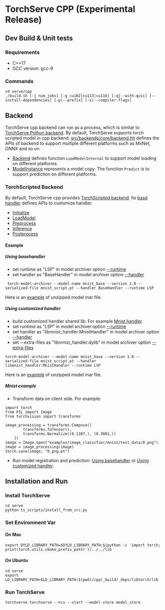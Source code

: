 # TorchServe CPP (Experimental Release)
## Dev Build & Unit tests
### Requirements
* C++17
* GCC version: gcc-9
### Commands
```
cd serve/cpp 
./build.sh [-j num_jobs] [-g cu102|cu113|cu116] [-q|--with-quic] [--install-dependencies] [-p|--prefix] [-x|--compiler-flags]
```
## Backend
TorchServe cpp backend can run as a process, which is similar to [TorchServe Python backend](https://github.com/pytorch/serve/tree/master/ts). By default, TorchServe supports torch scripted model in cpp backend. [src/backends/core/backend.hh](https://github.com/pytorch/serve/blob/cpp_backend/cpp/src/backends/core/backend.hh) defines the APIs of backend to support multiple different platforms such as MxNet, ONNX and so on. 
* [Backend](https://github.com/pytorch/serve/blob/cpp_backend/cpp/src/backends/core/backend.hh#L60) defines function `LoadModelInternal` to support model loading on different platforms.
* [ModelInstance](https://github.com/pytorch/serve/blob/cpp_backend/cpp/src/backends/core/backend.hh#L25) represents a model copy. The function `Predict` is to support prediction on different platforms.
### TorchScripted Backend
By default, TorchServe cpp provides [TorchScripted backend](https://github.com/pytorch/serve/tree/cpp_backend/cpp/src/backends/torch_scripted). Its [basd handler](https://github.com/pytorch/serve/blob/cpp_backend/cpp/src/backends/torch_scripted/handler/base_handler.hh) defines APIs to customize handler.
* [Initialize](https://github.com/pytorch/serve/blob/cpp_backend/cpp/src/backends/torch_scripted/handler/base_handler.hh#L29)
* [LoadModel](https://github.com/pytorch/serve/blob/cpp_backend/cpp/src/backends/torch_scripted/handler/base_handler.hh#L37)
* [Preprocess](https://github.com/pytorch/serve/blob/cpp_backend/cpp/src/backends/torch_scripted/handler/base_handler.hh#L40)
* [Inference](https://github.com/pytorch/serve/blob/cpp_backend/cpp/src/backends/torch_scripted/handler/base_handler.hh#L46)
* [Postprocess](https://github.com/pytorch/serve/blob/cpp_backend/cpp/src/backends/torch_scripted/handler/base_handler.hh#L53)
#### Example
##### Using basehandler
* set runtime as "LSP" in model archiver option [--runtime](https://github.com/pytorch/serve/tree/master/model-archiver#arguments) 
* set handler as "BaseHandler" in model archiver option [--handler](https://github.com/pytorch/serve/tree/master/model-archiver#arguments)
```
 torch-model-archiver --model-name mnist_base --version 1.0 --serialized-file mnist_script.pt --handler BaseHandler --runtime LSP
```
Here is an [example](https://github.com/pytorch/serve/tree/cpp_backend/cpp/test/resources/torchscript_model/mnist/base_handler) of unzipped model mar file.
##### Using customized handler
* build customized handler shared lib. For example [Mnist handler](https://github.com/pytorch/serve/blob/cpp_backend/cpp/src/examples/image_classifier/mnist).
* set runtime as "LSP" in model archiver option [--runtime](https://github.com/pytorch/serve/tree/master/model-archiver#arguments) 
* set handler as "libmnist_handler:MnistHandler" in model archiver option [--handler](https://github.com/pytorch/serve/tree/master/model-archiver#arguments)
* set --extra-files as "libmnist_handler.dylib" in model archiver option [--extra-files](https://github.com/pytorch/serve/tree/master/model-archiver#arguments)
```
torch-model-archiver --model-name mnist_base --version 1.0 --serialized-file mnist_script.pt --handler libmnist_handler:MnistHandler --runtime LSP
```
Here is an [example](https://github.com/pytorch/serve/tree/cpp_backend/cpp/test/resources/torchscript_model/mnist/mnist_handler) of unzipped model mar file.
##### Mnist example
* Transform data on client side. For example:
```
import torch
from PIL import Image
from torchvision import transforms

image_processing = transforms.Compose([
        transforms.ToTensor(),
        transforms.Normalize((0.1307,), (0.3081,))
    ])
image = Image.open("examples/image_classifier/mnist/test_data/0.png")
image = image_processing(image)
torch.save(image, "0_png.pt")
```
* Run model registration and prediction: [Using basehandler](https://github.com/pytorch/serve/blob/cpp_backend/cpp/test/backends/torch_scripted/torch_scripted_backend_test.cc#L54) or [Using customized handler](https://github.com/pytorch/serve/blob/cpp_backend/cpp/test/backends/torch_scripted/torch_scripted_backend_test.cc#L72).
## Installation and Run
### Install TorchServe
```
cd serve
python ts_scripts/install_from_src.py
```
### Set Environment Var
#### On Mac
```
export DYLD_LIBRARY_PATH=$DYLD_LIBRARY_PATH:$(python -c 'import torch; print(torch.utils.cmake_prefix_path)')/../../lib
```
#### On Ubuntu
```
cd serve
export LD_LIBRARY_PATH=$LD_LIBRARY_PATH:$(pwd)/cpp/_build/_deps/libtorch/lib
```
### Run TorchServe
```
torchserve torchserve --ncs --start --model-store model_store
```




